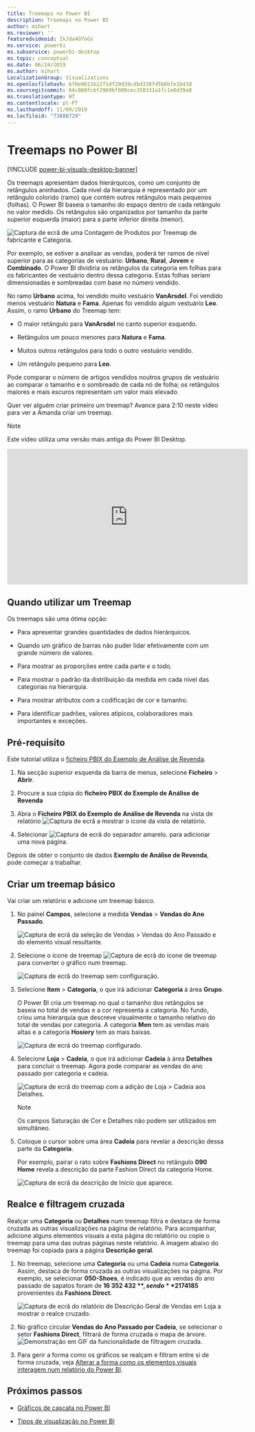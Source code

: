 ```yaml
---
title: Treemaps no Power BI
description: Treemaps no Power BI
author: mihart
ms.reviewer: ''
featuredvideoid: IkJda4O7oGs
ms.service: powerbi
ms.subservice: powerbi-desktop
ms.topic: conceptual
ms.date: 06/24/2019
ms.author: mihart
LocalizationGroup: Visualizations
ms.openlocfilehash: b70e9611b22f1df20d39cdbd338fd5b6bfe1b43d
ms.sourcegitcommit: 64c860fcbf2969bf089cec358331a1fc1e0d39a8
ms.translationtype: HT
ms.contentlocale: pt-PT
ms.lasthandoff: 11/09/2019
ms.locfileid: "73880729"
---
```

# <a name="treemaps-in-power-bi"></a>Treemaps no Power BI

[!INCLUDE [power-bi-visuals-desktop-banner](../includes/power-bi-visuals-desktop-banner.md)]

Os treemaps apresentam dados hierárquicos, como um conjunto de retângulos aninhados. Cada nível da hierarquia é representado por um retângulo colorido (ramo) que contém outros retângulos mais pequenos (folhas). O Power BI baseia o tamanho do espaço dentro de cada retângulo no valor medido. Os retângulos são organizados por tamanho da parte superior esquerda (maior) para a parte inferior direita (menor).

![Captura de ecrã de uma Contagem de Produtos por Treemap de fabricante e Categoria.](media/power-bi-visualization-treemaps/pbi-nancy-viz-treemap.png)

Por exemplo, se estiver a analisar as vendas, poderá ter ramos de nível superior para as categorias de vestuário: **Urbano**, **Rural**, **Jovem** e **Combinado**. O Power BI dividiria os retângulos da categoria em folhas para os fabricantes de vestuário dentro dessa categoria. Estas folhas seriam dimensionadas e sombreadas com base no número vendido.

No ramo **Urbano** acima, foi vendido muito vestuário **VanArsdel**. Foi vendido menos vestuário **Natura** e **Fama**. Apenas foi vendido algum vestuário **Leo**. Assim, o ramo **Urbano** do Treemap tem:

* O maior retângulo para **VanArsdel** no canto superior esquerdo.

* Retângulos um pouco menores para **Natura** e **Fama**.

* Muitos outros retângulos para todo o outro vestuário vendido.

* Um retângulo pequeno para **Leo**.

Pode comparar o número de artigos vendidos noutros grupos de vestuário ao comparar o tamanho e o sombreado de cada nó de folha; os retângulos maiores e mais escuros representam um valor mais elevado.

Quer ver alguém criar primeiro um treemap? Avance para 2:10 neste vídeo para ver a Amanda criar um treemap.

   > [!NOTE]
   > Este vídeo utiliza uma versão mais antiga do Power BI Desktop.
   > 
   > 

<iframe width="560" height="315" src="https://www.youtube.com/embed/IkJda4O7oGs" frameborder="0" allowfullscreen></iframe>

## <a name="when-to-use-a-treemap"></a>Quando utilizar um Treemap

Os treemaps são uma ótima opção:

* Para apresentar grandes quantidades de dados hierárquicos.

* Quando um gráfico de barras não puder lidar efetivamente com um grande número de valores.

* Para mostrar as proporções entre cada parte e o todo.

* Para mostrar o padrão da distribuição da medida em cada nível das categorias na hierarquia.

* Para mostrar atributos com a codificação de cor e tamanho.

* Para identificar padrões, valores atípicos, colaboradores mais importantes e exceções.

## <a name="prerequisite"></a>Pré-requisito

Este tutorial utiliza o [ficheiro PBIX do Exemplo de Análise de Revenda](https://download.microsoft.com/download/9/6/D/96DDC2FF-2568-491D-AAFA-AFDD6F763AE3/Retail%20Analysis%20Sample%20PBIX.pbix).

1. Na secção superior esquerda da barra de menus, selecione **Ficheiro** > **Abrir**.
   
2. Procure a sua cópia do **ficheiro PBIX do Exemplo de Análise de Revenda**

1. Abra o **Ficheiro PBIX do Exemplo de Análise de Revenda** na vista de relatório ![Captura de ecrã a mostrar o ícone da vista de relatório](media/power-bi-visualization-kpi/power-bi-report-view.png).

1. Selecionar ![Captura de ecrã do separador amarelo.](media/power-bi-visualization-kpi/power-bi-yellow-tab.png) para adicionar uma nova página.


Depois de obter o conjunto de dados **Exemplo de Análise de Revenda**, pode começar a trabalhar.

## <a name="create-a-basic-treemap"></a>Criar um treemap básico

Vai criar um relatório e adicione um treemap básico.


1. No painel **Campos**, selecione a medida **Vendas** > **Vendas do Ano Passado**.

   ![Captura de ecrã da seleção de Vendas > Vendas do Ano Passado e do elemento visual resultante.](media/power-bi-visualization-treemaps/treemapfirstvalue-new.png)

1. Selecione o ícone de treemap ![Captura de ecrã do ícone de treemap](media/power-bi-visualization-treemaps/power-bi-treemap-icon.png) para converter o gráfico num treemap.

   ![Captura de ecrã do treemap sem configuração.](media/power-bi-visualization-treemaps/treemapconvertto-new.png)

1. Selecione **Item** > **Categoria**, o que irá adicionar **Categoria** à área **Grupo**.

    O Power BI cria um treemap no qual o tamanho dos retângulos se baseia no total de vendas e a cor representa a categoria. No fundo, criou uma hierarquia que descreve visualmente o tamanho relativo do total de vendas por categoria. A categoria **Men** tem as vendas mais altas e a categoria **Hosiery** tem as mais baixas.

    ![Captura de ecrã do treemap configurado.](media/power-bi-visualization-treemaps/power-bi-complete.png)

1. Selecione **Loja** > **Cadeia**, o que irá adicionar **Cadeia** à área **Detalhes** para concluir o treemap. Agora pode comparar as vendas do ano passado por categoria e cadeia.

   ![Captura de ecrã do treemap com a adição de Loja > Cadeia aos Detalhes.](media/power-bi-visualization-treemaps/power-bi-details.png)

   > [!NOTE]
   > Os campos Saturação de Cor e Detalhes não podem ser utilizados em simultâneo.

1. Coloque o cursor sobre uma área **Cadeia** para revelar a descrição dessa parte da **Categoria**.

    Por exemplo, pairar o rato sobre **Fashions Direct** no retângulo **090 Home** revela a descrição da parte Fashion Direct da categoria Home.

   ![Captura de ecrã da descrição de Início que aparece.](media/power-bi-visualization-treemaps/treemaphoverdetail-new.png)


## <a name="highlighting-and-cross-filtering"></a>Realce e filtragem cruzada

Realçar uma **Categoria** ou **Detalhes** num treemap filtra e destaca de forma cruzada as outras visualizações na página de relatório. Para acompanhar, adicione alguns elementos visuais a esta página do relatório ou copie o treemap para uma das outras páginas neste relatório. A imagem abaixo do treemap foi copiada para a página **Descrição geral**. 

1. No treemap, selecione uma **Categoria** ou uma **Cadeia** numa **Categoria**. Assim, destaca de forma cruzada as outras visualizações na página. Por exemplo, se selecionar **050-Shoes**, é indicado que as vendas do ano passado de sapatos foram de **16 352 432 $** , sendo **2 174 185 $** provenientes da **Fashions Direct**.

   ![Captura de ecrã do relatório de Descrição Geral de Vendas em Loja a mostrar o realce cruzado.](media/power-bi-visualization-treemaps/treemaphiliting.png)

1. No gráfico circular **Vendas do Ano Passado por Cadeia**, se selecionar o setor **Fashions Direct**, filtrará de forma cruzada o mapa de árvore.
   ![Demonstração em GIF da funcionalidade de filtragem cruzada.](media/power-bi-visualization-treemaps/treemapnoowl.gif)

1. Para gerir a forma como os gráficos se realçam e filtram entre si de forma cruzada, veja [Alterar a forma como os elementos visuais interagem num relatório do Power BI](../service-reports-visual-interactions.md).

## <a name="next-steps"></a>Próximos passos

* [Gráficos de cascata no Power BI](power-bi-visualization-waterfall-charts.md)

* [Tipos de visualização no Power BI](power-bi-visualization-types-for-reports-and-q-and-a.md)

